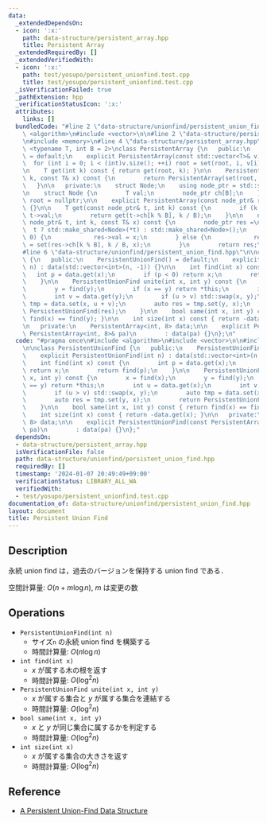 ```yaml
---
data:
  _extendedDependsOn:
  - icon: ':x:'
    path: data-structure/persistent_array.hpp
    title: Persistent Array
  _extendedRequiredBy: []
  _extendedVerifiedWith:
  - icon: ':x:'
    path: test/yosupo/persistent_unionfind.test.cpp
    title: test/yosupo/persistent_unionfind.test.cpp
  _isVerificationFailed: true
  _pathExtension: hpp
  _verificationStatusIcon: ':x:'
  attributes:
    links: []
  bundledCode: "#line 2 \"data-structure/unionfind/persistent_union_find.hpp\"\n#include\
    \ <algorithm>\n#include <vector>\n\n#line 2 \"data-structure/persistent_array.hpp\"\
    \n#include <memory>\n#line 4 \"data-structure/persistent_array.hpp\"\n\ntemplate\
    \ <typename T, int B = 2>\nclass PersistentArray {\n   public:\n    PersistentArray()\
    \ = default;\n    explicit PersistentArray(const std::vector<T>& v) {\n      \
    \  for (int i = 0; i < (int)v.size(); ++i) root = set(root, i, v[i]);\n    }\n\
    \n    T get(int k) const { return get(root, k); }\n\n    PersistentArray set(int\
    \ k, const T& x) const {\n        return PersistentArray(set(root, k, x));\n \
    \   }\n\n   private:\n    struct Node;\n    using node_ptr = std::shared_ptr<Node>;\n\
    \n    struct Node {\n        T val;\n        node_ptr ch[B];\n    };\n\n    node_ptr\
    \ root = nullptr;\n\n    explicit PersistentArray(const node_ptr& root) : root(root)\
    \ {}\n\n    T get(const node_ptr& t, int k) const {\n        if (k == 0) return\
    \ t->val;\n        return get(t->ch[k % B], k / B);\n    }\n\n    node_ptr set(const\
    \ node_ptr& t, int k, const T& x) const {\n        node_ptr res =\n          \
    \  t ? std::make_shared<Node>(*t) : std::make_shared<Node>();\n        if (k ==\
    \ 0) {\n            res->val = x;\n        } else {\n            res->ch[k % B]\
    \ = set(res->ch[k % B], k / B, x);\n        }\n        return res;\n    }\n};\n\
    #line 6 \"data-structure/unionfind/persistent_union_find.hpp\"\n\nclass PersistentUnionFind\
    \ {\n   public:\n    PersistentUnionFind() = default;\n    explicit PersistentUnionFind(int\
    \ n) : data(std::vector<int>(n, -1)) {}\n\n    int find(int x) const {\n     \
    \   int p = data.get(x);\n        if (p < 0) return x;\n        return find(p);\n\
    \    }\n\n    PersistentUnionFind unite(int x, int y) const {\n        x = find(x);\n\
    \        y = find(y);\n        if (x == y) return *this;\n        int u = data.get(x);\n\
    \        int v = data.get(y);\n        if (u > v) std::swap(x, y);\n        auto\
    \ tmp = data.set(x, u + v);\n        auto res = tmp.set(y, x);\n        return\
    \ PersistentUnionFind(res);\n    }\n\n    bool same(int x, int y) const { return\
    \ find(x) == find(y); }\n\n    int size(int x) const { return -data.get(x); }\n\
    \n   private:\n    PersistentArray<int, 8> data;\n\n    explicit PersistentUnionFind(const\
    \ PersistentArray<int, 8>& pa)\n        : data(pa) {}\n};\n"
  code: "#pragma once\n#include <algorithm>\n#include <vector>\n\n#include \"../persistent_array.hpp\"\
    \n\nclass PersistentUnionFind {\n   public:\n    PersistentUnionFind() = default;\n\
    \    explicit PersistentUnionFind(int n) : data(std::vector<int>(n, -1)) {}\n\n\
    \    int find(int x) const {\n        int p = data.get(x);\n        if (p < 0)\
    \ return x;\n        return find(p);\n    }\n\n    PersistentUnionFind unite(int\
    \ x, int y) const {\n        x = find(x);\n        y = find(y);\n        if (x\
    \ == y) return *this;\n        int u = data.get(x);\n        int v = data.get(y);\n\
    \        if (u > v) std::swap(x, y);\n        auto tmp = data.set(x, u + v);\n\
    \        auto res = tmp.set(y, x);\n        return PersistentUnionFind(res);\n\
    \    }\n\n    bool same(int x, int y) const { return find(x) == find(y); }\n\n\
    \    int size(int x) const { return -data.get(x); }\n\n   private:\n    PersistentArray<int,\
    \ 8> data;\n\n    explicit PersistentUnionFind(const PersistentArray<int, 8>&\
    \ pa)\n        : data(pa) {}\n};"
  dependsOn:
  - data-structure/persistent_array.hpp
  isVerificationFile: false
  path: data-structure/unionfind/persistent_union_find.hpp
  requiredBy: []
  timestamp: '2024-01-07 20:49:49+09:00'
  verificationStatus: LIBRARY_ALL_WA
  verifiedWith:
  - test/yosupo/persistent_unionfind.test.cpp
documentation_of: data-structure/unionfind/persistent_union_find.hpp
layout: document
title: Persistent Union Find
---
```


## Description

永続 union find は，過去のバージョンを保持する union find である．

空間計算量: $O(n + m \log n)$, $m$ は変更の数

## Operations

- `PersistentUnionFind(int n)`
    - サイズ`n` の永続 union find を構築する
    - 時間計算量: $O(n \log n)$
- `int find(int x)`
    - $x$ が属する木の根を返す
    - 時間計算量: $O(\log^2 n)$
- `PersistentUnionFind unite(int x, int y)`
    - $x$ が属する集合と $y$ が属する集合を連結する
    - 時間計算量: $O(\log^2 n)$
- `bool same(int x, int y)`
    - $x$ と $y$ が同じ集合に属するかを判定する
    - 時間計算量: $O(\log^2 n)$
- `int size(int x)`
    - $x$ が属する集合の大きさを返す
    - 時間計算量: $O(\log^2 n)$

## Reference

- [A Persistent Union-Find Data Structure](https://www.lri.fr/~filliatr/ftp/publis/puf-wml07.pdf)